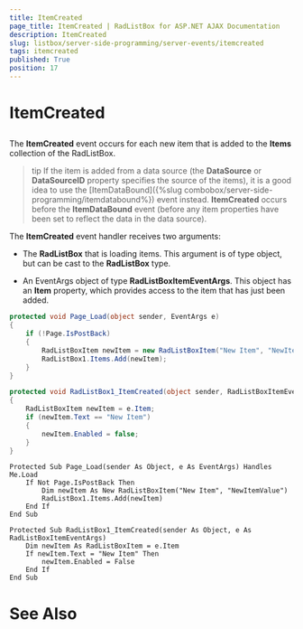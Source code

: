 ```yaml
---
title: ItemCreated
page_title: ItemCreated | RadListBox for ASP.NET AJAX Documentation
description: ItemCreated
slug: listbox/server-side-programming/server-events/itemcreated
tags: itemcreated
published: True
position: 17
---
```


# ItemCreated

## 

The **ItemCreated** event occurs for each new item that is added to the **Items** collection of the RadListBox.

>tip If the item is added from a data source (the **DataSource** or **DataSourceID** property specifies the source of the items), it is a good idea to use the [ItemDataBound]({%slug combobox/server-side-programming/itemdatabound%}) event instead. **ItemCreated** occurs before the **ItemDataBound** event (before any item properties have been set to reflect the data in the data source).
>


The **ItemCreated** event handler receives two arguments:

* The **RadListBox** that is loading items. This argument is of type object, but can be cast to the **RadListBox** type.

* An EventArgs object of type **RadListBoxItemEventArgs**. This object has an **Item** property, which provides access to the item that has just been added.


````C#
protected void Page_Load(object sender, EventArgs e)
{
	if (!Page.IsPostBack)
	{
		RadListBoxItem newItem = new RadListBoxItem("New Item", "NewItemValue");
		RadListBox1.Items.Add(newItem);
	}
}

protected void RadListBox1_ItemCreated(object sender, RadListBoxItemEventArgs e)
{
	RadListBoxItem newItem = e.Item;
	if (newItem.Text == "New Item")
	{
		newItem.Enabled = false;
	}
}
````
````VB.NET
Protected Sub Page_Load(sender As Object, e As EventArgs) Handles Me.Load
	If Not Page.IsPostBack Then
		Dim newItem As New RadListBoxItem("New Item", "NewItemValue")
		RadListBox1.Items.Add(newItem)
	End If
End Sub

Protected Sub RadListBox1_ItemCreated(sender As Object, e As RadListBoxItemEventArgs)
	Dim newItem As RadListBoxItem = e.Item
	If newItem.Text = "New Item" Then
		newItem.Enabled = False
	End If
End Sub
````

# See Also

